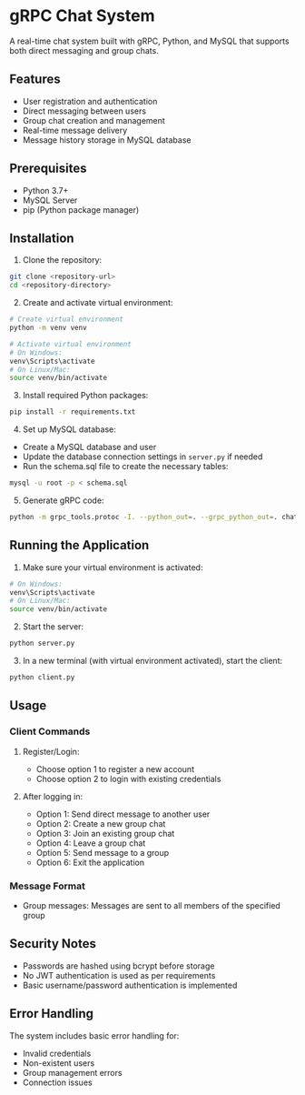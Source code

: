 # gRPC Chat System

A real-time chat system built with gRPC, Python, and MySQL that supports both direct messaging and group chats.

## Features

- User registration and authentication
- Direct messaging between users
- Group chat creation and management
- Real-time message delivery
- Message history storage in MySQL database

## Prerequisites

- Python 3.7+
- MySQL Server
- pip (Python package manager)

## Installation

1. Clone the repository:
```bash
git clone <repository-url>
cd <repository-directory>
```

2. Create and activate virtual environment:
```bash
# Create virtual environment
python -m venv venv

# Activate virtual environment
# On Windows:
venv\Scripts\activate
# On Linux/Mac:
source venv/bin/activate
```

3. Install required Python packages:
```bash
pip install -r requirements.txt
```

4. Set up MySQL database:
- Create a MySQL database and user
- Update the database connection settings in `server.py` if needed
- Run the schema.sql file to create the necessary tables:
```bash
mysql -u root -p < schema.sql
```

5. Generate gRPC code:
```bash
python -m grpc_tools.protoc -I. --python_out=. --grpc_python_out=. chat.proto
```

## Running the Application

1. Make sure your virtual environment is activated:
```bash
# On Windows:
venv\Scripts\activate
# On Linux/Mac:
source venv/bin/activate
```

2. Start the server:
```bash
python server.py
```

3. In a new terminal (with virtual environment activated), start the client:
```bash
python client.py
```

## Usage

### Client Commands

1. Register/Login:
   - Choose option 1 to register a new account
   - Choose option 2 to login with existing credentials

2. After logging in:
   - Option 1: Send direct message to another user
   - Option 2: Create a new group chat
   - Option 3: Join an existing group chat
   - Option 4: Leave a group chat
   - Option 5: Send message to a group
   - Option 6: Exit the application

### Message Format
- Group messages: Messages are sent to all members of the specified group

## Security Notes

- Passwords are hashed using bcrypt before storage
- No JWT authentication is used as per requirements
- Basic username/password authentication is implemented

## Error Handling

The system includes basic error handling for:
- Invalid credentials
- Non-existent users
- Group management errors
- Connection issues
